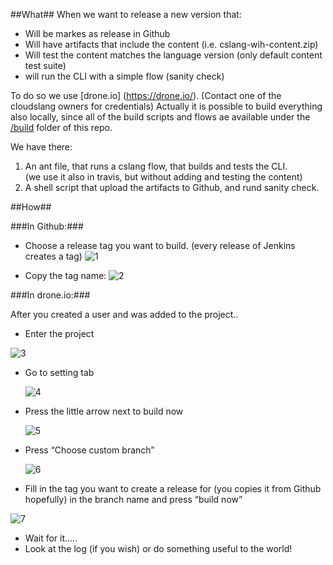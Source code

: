 ##What##
When we want to release a new version that:
  - Will be markes as release in Github
  - Will have artifacts that include the content (i.e. cslang-wih-content.zip)
  - Will test the content matches the language version (only default content test suite)
  - will run the CLI with a simple flow (sanity check)
  
To do so we use [drone.io] (https://drone.io/). (Contact one of the cloudslang owners for credentials)
Actually it is possible to build everything also locally, 
since all of the build scripts and flows ae available under the [/build](/build) folder of this repo.

We have there: 

1. An ant file, that runs a cslang flow, that builds and tests the CLI.  
   (we use it also in travis, but without adding and testing the content)
2. A shell script that upload the artifacts to Github, and rund sanity check.

##How##

###In Github:###

- Choose a release tag you want to build. (every release of Jenkins creates a tag)
  ![1](https://cloud.githubusercontent.com/assets/4418018/9223232/ee3cc384-4100-11e5-9cb0-84612ebc8d70.png)
 
- Copy the tag name:
  ![2](https://cloud.githubusercontent.com/assets/4418018/9223234/ee405062-4100-11e5-92b6-1006057fbf41.png)

###In drone.io:###

After you created a user and was added to the project..

-	Enter the project     

  ![3](https://cloud.githubusercontent.com/assets/4418018/9223235/ee4d7198-4100-11e5-8e28-ff73c8c8d5b3.png)

- Go to setting tab

  ![4](https://cloud.githubusercontent.com/assets/4418018/9223230/ee308c0e-4100-11e5-9e1e-131c9a037dd7.png)

- Press the little arrow next to build now

  ![5](https://cloud.githubusercontent.com/assets/4418018/9223229/ee2fbc70-4100-11e5-9554-b525db0fbc13.png)

- Press “Choose custom branch”

  ![6](https://cloud.githubusercontent.com/assets/4418018/9223231/ee33c23e-4100-11e5-8d9d-80c6ee92b6fa.png)

- Fill in the tag you want to create a release  for (you copies it from Github hopefully) in the branch name and press “build now”

 ![7](https://cloud.githubusercontent.com/assets/4418018/9223233/ee3d179e-4100-11e5-9f44-81df41b7bb00.png)

- Wait for it…..
- Look at the log (if you wish) or do something useful to the world!
